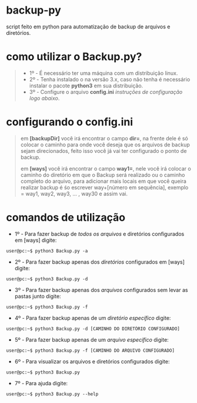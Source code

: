 # backup-py

script feito em python para automatização de backup de arquivos e diretórios.

# como utilizar o Backup.py?

>* 1º - É necessário ter uma máquina com um distribuição linux.
>* 2º - Tenha instalado o na versão 3.x, caso não tenha é necessário instalar o pacote **python3** em sua distribuição.
>* 3º - Configure o arquivo **config.ini** *instruções de configuração logo abaixo*.

# configurando o config.ini

> em **[backupDir]** você irá encontrar o campo **dir=**, na frente dele é só colocar o caminho para onde você deseja que os arquivos de backup sejam direcionados, feito isso você já vai ter configurado o ponto de backup.
> 
> em **[ways]** você irá encontrar o campo **way1=**, nele você irá colocar o caminho do diretório em que o Backup será realizado ou o caminho completo do arquivo, para adicionar mais locais em que você queira realizar backup é śo escrever way+[número em sequência], exemplo = way1, way2, way3, ... , way30 e assim vai.

# comandos de utilização

* 1º - Para fazer backup de *todos os arquivos* e diretórios configurados em [ways] digite: 
~~~console
user@pc:~$ python3 Backup.py -a
~~~

* 2º - Para fazer backup apenas dos *diretórios* configurados em [ways] digite: 
~~~console
user@pc:~$ python3 Backup.py -d
~~~

* 3º - Para fazer backup apenas dos *arquivos* configurados sem levar as pastas junto digite: 
~~~console
user@pc:~$ python3 Backup.py -f
~~~

* 4º - Para fazer backup apenas de um *diretório específico* digite:
~~~console
user@pc:~$ python3 Backup.py -d [CAMINHO DO DIRETÓRIO CONFIGURADO]
~~~

* 5º - Para fazer backup apenas de um *arquivo específico* digite:
~~~console
user@pc:~$ python3 Backup.py -f [CAMINHO DO ARQUIVO CONFIGURADO]
~~~

* 6º - Para visualizar os arquivos e diretórios configurados digite:
~~~console
user@pc:~$ python3 Backup.py
~~~

* 7º - Para ajuda digite:
~~~console
user@pc:~$ python3 Backup.py --help
~~~


